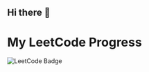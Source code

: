 ## Hi there 👋

# My LeetCode Progress

<img src="https://leetcode-badge-showcase.vercel.app/api/png?username=akarsh1_shekhar" alt="LeetCode Badge"/>






